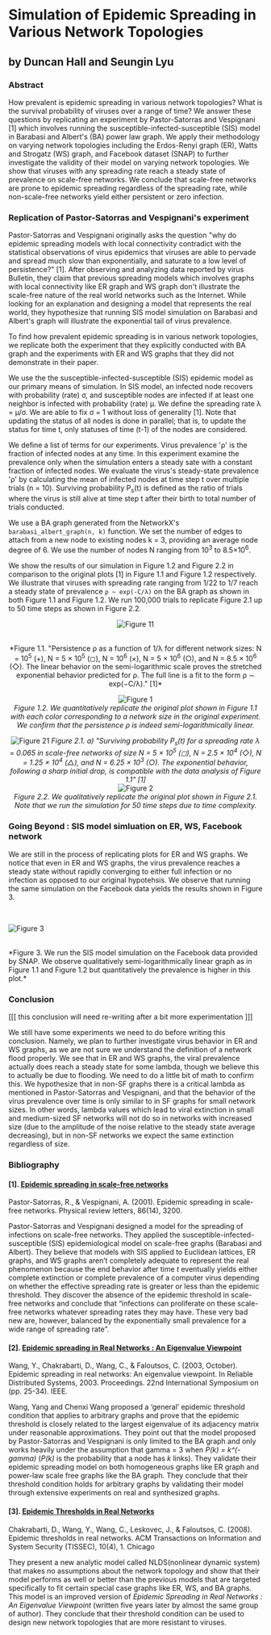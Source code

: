 # Simulation of Epidemic Spreading in Various Network Topologies
## by Duncan Hall and Seungin Lyu


### Abstract

How prevalent is epidemic spreading in various network topologies? What is the survival probability of viruses over a range of time? We answer these questions by replicating an experiment by Pastor-Satorras and Vespignani [1] which involves running the susceptible-infected-susceptible (SIS) model in Barabasi and Albert's (BA) power law graph. We apply their methodology on varying network topologies including the Erdos-Renyi graph (ER), Watts and Strogatz (WS) graph, and Facebook dataset (SNAP) to further investigate the validity of their model on varying network topologies. We show that viruses with any spreading rate reach a steady state of prevalence on scale-free networks. We conclude that scale-free networks are prone to epidemic spreading regardless of the spreading rate, while non-scale-free networks yield either persistent or zero infection.


### Replication of Pastor-Satorras and Vespignani's experiment

Pastor-Satorras and Vespignani originally asks the question "why do epidemic spreading models with local connectivity contradict with the statistical observations of virus epidemics that viruses are able to pervade and spread much slow than exponentially, and saturate to a low level of persistence?" [1]. After observing and analyzing data reported by virus Bulletin, they claim that previous spreading models which involves graphs with local connectivity like ER graph and WS graph don't illustrate the scale-free nature of the real world networks such as the Internet. While looking for an explanation and designing a model that represents the real world, they hypothesize that running SIS model simulation on Barabasi and Albert's graph will illustrate the exponential tail of virus prevalence.

To find how prevalent epidemic spreading is in various network topologies, we replicate both the experiment that they explicitly conducted with BA graph and the experiments with ER and WS graphs that they did not demonstrate in their paper.

We use the the susceptible-infected-susceptible (SIS) epidemic model as our primary means of simulation. In SIS model, an infected node recovers with probability (rate) σ, and susceptible nodes are infected if at least one neighbor is infected with probability (rate) µ. We define the spreading rate λ = µ/σ. We are able to fix σ = 1 without loss of generality [1]. Note that updating the status of all nodes is done in parallel; that is, to update the status for time t, only statuses of time (t-1) of the nodes are considered.

We define a list of terms for our experiments. Virus prevalence 'ρ' is the fraction of infected nodes at any time. In this experiment examine the prevalence only when the simulation enters a steady sate with a constant fraction of infected nodes. We evaluate the virus's steady-state prevalence 'ρ' by calculating the mean of infected nodes at time step t over multiple trials (n = 10). Surviving probability P<sub>s</sub>(t) is defined as the ratio of trials where the virus is still alive at time step t after their birth to total number of trials conducted.

We use a BA graph generated from the NetworkX's `barabasi_albert_graph(n, k)` function. We set the number of edges to attach from a new node to existing nodes k = 3, providing an average node degree of 6. We use the number of nodes N ranging from 10<sup>3</sup> to 8.5×10<sup>6</sup>.

We show the results of our simulation in Figure 1.2 and Figure 2.2 in comparison to the original plots [1] in Figure 1.1 and Figure 1.2 respectively. We illustrate that viruses with spreading rate ranging from 1/22 to 1/7 reach a steady state of prevalence `ρ ~ exp(-C/λ)` on the BA graph as shown in both Figure 1.1 and Figure 1.2. We run 100,000 trials to replicate Figure 2.1 up to 50 time steps as shown in Figure 2.2.

<center>

![Figure 11](../resources/figure11.png)

<br>
*Figure 1.1. "Persistence ρ as a function of 1/λ for different network sizes: N = 10<sup>5</sup> (+), N = 5 × 10<sup>5</sup>
(◻), N = 10<sup>6</sup> (×), N = 5 × 10<sup>6</sup> (○), and N = 8.5 × 10<sup>6</sup> (◇). The linear behavior on the
semi-logarithmic scale proves the stretched exponential behavior predicted for ρ. The full line is a
fit to the form ρ ∼ exp(−C/λ)." [1]*
<br>


![Figure 1](../resources/figure1.png)
<br>
*Figure 1.2. We quantitatively replicate the original plot shown in Figure 1.1 with each color corresponding to a network size in the original experiment. We confirm that the persistence ρ is indeed semi-logarithmically linear.*
<br>


![Figure 21](../resources/figure21.png)
*Figure 2.1. a) "Surviving probability P<sub>s</sub>(t) for a spreading rate λ = 0.065 in scale-free networks of
size N = 5 × 10<sup>5</sup> (◻), N = 2.5 × 10<sup>4</sup> (◇), N = 1.25 × 10<sup>4</sup> (△), and N = 6.25 × 10<sup>3</sup> (○). The
exponential behavior, following a sharp initial drop, is compatible with the data analysis of Figure 1.1" [1]*
<br>
![Figure 2](../resources/figure22.png)
<br>
*Figure 2.2. We qualitatively replicate the original plot shown in Figure 2.1. Note that we run the simulation for 50 time steps due to time complexity.*
<br>

</center>

### Going Beyond : SIS model simluation on ER, WS, Facebook network

We are still in the process of replicating plots for ER and WS graphs. We notice that even in ER and WS graphs, the virus prevalence reaches a steady state without rapidly converging to either full infection or no infection as opposed to our original hypotehsis. We observe that running the same simulation on the Facebook data yields the results shown in Figure 3.

<br>

![Figure 3](https://github.com/SeunginLyu/EpidemicSpreading/blob/master/resources/figure3.png)

<br>
*Figure 3. We run the SIS model simulation on the Facebook data provided by SNAP. We observe qualitatively semi-logarithmically linear graph as in Figure 1.1 and Figure 1.2 but quantitatively the prevalence is higher in this plot.*

### Conclusion

[[[ this conclusion will need re-writing after a bit more experimentation ]]]

We still have some experiments we need to do before writing this conclusion. Namely, we plan to further investigate virus behavior in ER and WS graphs, as we are not sure we understand the definition of a network flood properly. We see that in ER and WS graphs, the viral prevalence actually does reach a steady state for some lambda, though we believe this to actually be due to flooding. We need to do a little bit of math to confirm this. We hypothesize that in non-SF graphs there is a critical lambda as mentioned in Pastor-Satorras and Vespignani, and that the behavior of the virus prevalence over time is only similar to in SF graphs for small network sizes. In other words, lambda values which lead to viral extinction in small and medium-sized SF networks will not do so in networks with increased size (due to the amplitude of the noise relative to the steady state average decreasing), but in non-SF networks we expect the same extinction regardless of size.





### Bibliography

#### [1]. [Epidemic spreading in scale-free networks](https://github.com/SeunginLyu/EpidemicSpreading/blob/master/papers/epidemic_spreading_in_SF_networks.pdf)

Pastor-Satorras, R., & Vespignani, A. (2001). Epidemic spreading in scale-free networks. Physical review letters, 86(14), 3200.

Pastor-Satorras and Vespignani  designed a model for the spreading of infections on scale-free networks. They applied the susceptible-infected-susceptible (SIS) epidemiological model on scale-free graphs (Barabasi and Albert). They believe that models with SIS applied to Euclidean lattices, ER graphs, and WS graphs aren’t completely adequate to represent the real phenomenon because the end behavior after time *t* eventually yields either complete extinction or complete prevalence of a computer virus depending on whether the effective spreading rate is greater or less than the epidemic threshold. They discover the absence of the epidemic threshold in scale-free networks and conclude that “infections can proliferate on these scale-free networks whatever spreading rates they may have. These very bad new are, however, balanced by the exponentially small prevalence for a wide range of spreading rate”.

#### [2]. [Epidemic spreading in Real Networks : An Eigenvalue Viewpoint](https://github.com/SeunginLyu/EpidemicSpreading/blob/master/papers/epidemic_threshols_real_networks_eignevalue.pdf)

Wang, Y., Chakrabarti, D., Wang, C., & Faloutsos, C. (2003, October). Epidemic spreading in real networks: An eigenvalue viewpoint. In Reliable Distributed Systems, 2003. Proceedings. 22nd International Symposium on (pp. 25-34). IEEE.

Wang, Yang and Chenxi Wang proposed a ‘general’ epidemic threshold condition that applies to arbitrary graphs and prove that the epidemic threshold is closely related to the largest eigenvalue of its adjacency matrix under reasonable approximations. They point out that the model proposed by Pastor-Satorras and Vespignani is only limited to the BA graph and only works heavily under the assumption that gamma = 3 when *P(k) = k^(-gamma)* (*P(k)* is the probability that a node has *k* links). They validate their epidemic spreading model on both homogeneous graphs like ER graph and power-law scale free graphs like the BA graph. They conclude that their threshold condition holds for arbitrary graphs by validating their model through extensive experiments on real and synthesized graphs.


#### [3]. [Epidemic Thresholds in Real Networks](https://github.com/SeunginLyu/EpidemicSpreading/blob/master/papers/epidemic_thresholds_real_netowkrs.pdf)

Chakrabarti, D., Wang, Y., Wang, C., Leskovec, J., & Faloutsos, C. (2008). Epidemic thresholds in real networks. ACM Transactions on Information and System Security (TISSEC), 10(4), 1.
Chicago

They present a new analytic model called NLDS(nonlinear dynamic system) that makes no assumptions about the network topology and show that their model performs as well or better than the previous models that are targeted specifically to fit certain special case graphs like ER, WS, and BA graphs. This model is an improved version of <i>Epidemic Spreading in Real Networks : An Eigenvalue Viewpoint</i> (written five years later by almost the same group of author). They conclude that their threshold condition can be used to design new network topologies that are more resistant to viruses.
